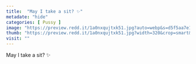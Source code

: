```yaml
---
title:  "May I take a sit? ✨"
metadate: "hide"
categories: [ Pussy ]
image: "https://preview.redd.it/1a0nxqujtxk51.jpg?auto=webp&s=d5f5aa7e1e55a28da5d53786ab1d3c38e2a503db"
thumb: "https://preview.redd.it/1a0nxqujtxk51.jpg?width=320&crop=smart&auto=webp&s=ca3223856a389e81533fe2c68a4af71830e33d0f"
visit: ""
---
```

May I take a sit? ✨
